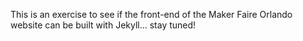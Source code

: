 This is an exercise to see if the front-end of the Maker Faire Orlando website can be built with Jekyll... stay tuned!
